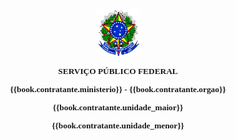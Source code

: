 <p align="center" style="line-height: 100%"><img src="brasao.png" name="Imagem 1" align="bottom" width="71" height="76" border="0"></p>
<p align="center" style="line-height: 100%"><font face="Arial Narrow, serif" size="2" style="font-size: 10pt"><b>SERVIÇO PÚBLICO FEDERAL</b></font></p>
<p align="center" style="line-height: 100%"><font face="Arial Narrow, serif" size="2" style="font-size: 10pt"><b>{{book.contratante.ministerio}} - {{book.contratante.orgao}}</b></font></p>
<p align="center" style="line-height: 100%"><font face="Arial Narrow, serif" size="2" style="font-size: 10pt"><b>{{book.contratante.unidade_maior}}</b></font></p>
<p align="center" style="line-height: 100%"><font face="Arial Narrow, serif" size="2" style="font-size: 10pt"><b>{{book.contratante.unidade_menor}}</b></font></p>

